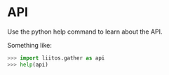 # API

Use the python help command to learn about the API.

Something like:

```python
>>> import liitos.gather as api
>>> help(api)
```
